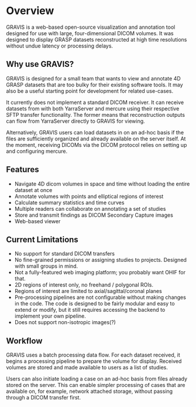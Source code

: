# Overview 

GRAVIS is a web-based open-source visualization and annotation tool designed for use with large, four-dimensional DICOM volumes. It was designed to display GRASP datasets reconstructed at high time resolutions without undue latency or processing delays. 

## Why use GRAVIS?

GRAVIS is designed for a small team that wants to view and annotate 4D GRASP datasets that are too bulky for their existing software tools. It may also be a useful starting point for development for related use-cases. 

It currently does not implement a standard DICOM receiver. It can receive datasets from with both YarraServer and mercure using their respective SFTP transfer functionality. The former means that reconstruction outputs can flow from YarraServer directly to GRAVIS for viewing. 

Alternatively, GRAVIS users can load datasets in on an ad-hoc basis if the files are sufficiently organized and already available on the server itself. At the moment, receiving DICOMs via the DICOM protocol relies on setting up and configuring mercure. 


## Features
- Navigate 4D dicom volumes in space and time without loading the entire dataset at once
- Annotate volumes with points and elliptical regions of interest
- Calculate summary statistics and time curves 
- Multiple readers can collaborate on annotating a set of studies
- Store and transmit findings as DICOM Secondary Capture images
- Web-based viewer
  

## Current Limitations
- No support for standard DICOM transfers
- No fine-grained permissions or assigning studies to projects. Designed with small groups in mind.
- Not a fully-featured web imaging platform; you probably want OHIF for that.
- 2D regions of interest only, no freehand / polygonal ROIs.
- Regions of interest are limited to axial/sagittal/coronal planes
- Pre-processing pipelines are not configurable without making changes in the code. The code is designed to be fairly modular and easy to extend or modify, but it still requires accessing the backend to  implement your own pipeline.
- Does not support non-isotropic images(?)

## Workflow

GRAVIS uses a batch processing data flow. For each dataset received, it begins a processing pipeline to prepare the volume for display. Received volumes are stored and made available to users as a list of studies. 

Users can also initiate loading a case on an ad-hoc basis from files already stored on the server. This can enable simpler processing of cases that are available on, for example, network attached storage, without passing through a DICOM transfer first. 


